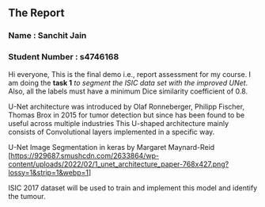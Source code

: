 ## The Report
### Name : **Sanchit Jain**
### Student Number : **s4746168**

Hi everyone, 
This is the final demo i.e., report assessment for my course.
I am doing the **task 1** *to segment the ISIC data set with the improved UNet*.
Also, all the labels must have a minimum Dice similarity coefficient of 0.8.

U-Net architecture was introduced by Olaf Ronneberger, Philipp Fischer, 
Thomas Brox in 2015 for tumor detection but since has been found to be 
useful across multiple industries This U-shaped architecture mainly 
consists of Convolutional layers implemented in a specific way. 

U-Net Image Segmentation in keras by Margaret Maynard-Reid 
[https://929687.smushcdn.com/2633864/wp-content/uploads/2022/02/1_unet_architecture_paper-768x427.png?lossy=1&strip=1&webp=1]

ISIC 2017 dataset will be used to train and implement this model and 
identify the tumour.

